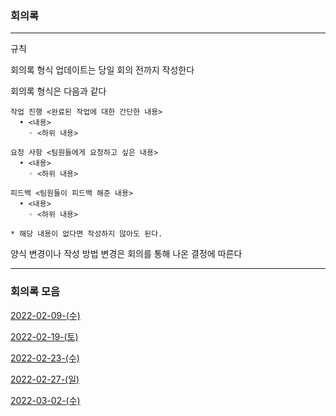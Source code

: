 ### 회의록 

-------

규칙

회의록 형식 업데이트는 당일 회의 전까지 작성한다

회의록 형식은 다음과 같다 

```
작업 진행 <완료된 작업에 대한 간단한 내용>
  • <내용>
    ◦ <하위 내용>
    
요청 사항 <팀원들에게 요청하고 싶은 내용>
  • <내용>
    ◦ <하위 내용>

피드백 <팀원들이 피드백 해준 내용>
  • <내용>
    ◦ <하위 내용>

* 해당 내용이 없다면 작성하지 않아도 된다.
```
양식 변경이나 작성 방법 변경은 회의를 통해 나온 결정에 따른다

------

### 회의록 모음
[2022-02-09-(수)](./2022-02-09/README.md)

[2022-02-19-(토)](./2022-02-19/README.md)

[2022-02-23-(수)](./2022-02-23/README.md)

[2022-02-27-(일)](./2022-02-27/README.md)

[2022-03-02-(수)](./2022-03-02/README.md)
